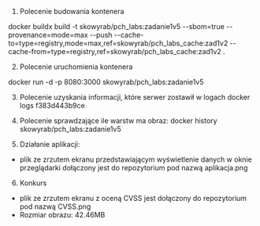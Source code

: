 1. Polecenie budowania kontenera

docker buildx build -t skowyrab/pch_labs:zadanie1v5 --sbom=true --provenance=mode=max --push --cache-to=type=registry,mode=max,ref=skowyrab/pch_labs_cache:zad1v2 --cache-from=type=registry,ref=skowyrab/pch_labs_cache:zad1v2 .

2. Polecenie uruchomienia kontenera

docker run -d -p 8080:3000 skowyrab/pch_labs:zadanie1v5

3. Polecenie uzyskania informacji, które serwer zostawił w logach
docker logs f383d443b9ce

4. Polecenie sprawdzające ile warstw ma obraz:
docker history skowyrab/pch_labs:zadanie1v5

5. Działanie aplikacji:
- plik ze zrzutem ekranu przedstawiającym wyświetlenie danych w oknie przeglądarki dołączony jest do repozytorium pod nazwą aplikacja.png

6. Konkurs
- plik ze zrzutem ekranu z oceną CVSS jest dołączony do repozytorium pod nazwą CVSS.png
- Rozmiar obrazu: 42.46MB